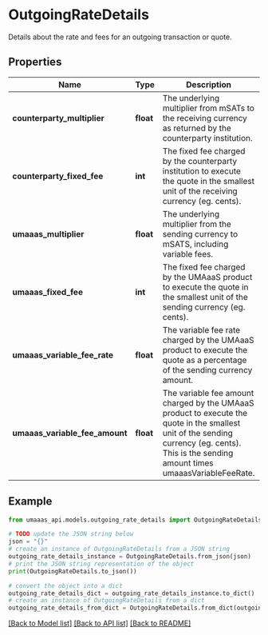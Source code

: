 # OutgoingRateDetails

Details about the rate and fees for an outgoing transaction or quote.

## Properties

Name | Type | Description | Notes
------------ | ------------- | ------------- | -------------
**counterparty_multiplier** | **float** | The underlying multiplier from mSATs to the receiving currency as returned by the counterparty institution. | [optional] 
**counterparty_fixed_fee** | **int** | The fixed fee charged by the counterparty institution to execute the quote in the smallest unit of the receiving currency (eg. cents). | [optional] 
**umaaas_multiplier** | **float** | The underlying multiplier from the sending currency to mSATS, including variable fees. | [optional] 
**umaaas_fixed_fee** | **int** | The fixed fee charged by the UMAaaS product to execute the quote in the smallest unit of the sending currency (eg. cents). | [optional] 
**umaaas_variable_fee_rate** | **float** | The variable fee rate charged by the UMAaaS product to execute the quote as a percentage of the sending currency amount. | [optional] 
**umaaas_variable_fee_amount** | **float** | The variable fee amount charged by the UMAaaS product to execute the quote in the smallest unit of the sending currency (eg. cents). This is the sending amount times umaaasVariableFeeRate. | [optional] 

## Example

```python
from umaaas_api.models.outgoing_rate_details import OutgoingRateDetails

# TODO update the JSON string below
json = "{}"
# create an instance of OutgoingRateDetails from a JSON string
outgoing_rate_details_instance = OutgoingRateDetails.from_json(json)
# print the JSON string representation of the object
print(OutgoingRateDetails.to_json())

# convert the object into a dict
outgoing_rate_details_dict = outgoing_rate_details_instance.to_dict()
# create an instance of OutgoingRateDetails from a dict
outgoing_rate_details_from_dict = OutgoingRateDetails.from_dict(outgoing_rate_details_dict)
```
[[Back to Model list]](../README.md#documentation-for-models) [[Back to API list]](../README.md#documentation-for-api-endpoints) [[Back to README]](../README.md)


